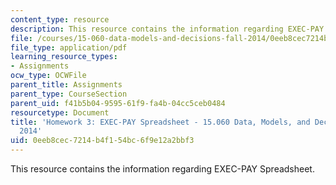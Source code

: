 ```yaml
---
content_type: resource
description: This resource contains the information regarding EXEC-PAY Spreadsheet.
file: /courses/15-060-data-models-and-decisions-fall-2014/0eeb8cec7214b4f154bc6f9e12a2bbf3_MIT15_060F14_HW3_EXEC.pdf
file_type: application/pdf
learning_resource_types:
- Assignments
ocw_type: OCWFile
parent_title: Assignments
parent_type: CourseSection
parent_uid: f41b5b04-9595-61f9-fa4b-04cc5ceb0484
resourcetype: Document
title: 'Homework 3: EXEC-PAY Spreadsheet - 15.060 Data, Models, and Decisions - Fall
  2014'
uid: 0eeb8cec-7214-b4f1-54bc-6f9e12a2bbf3
---
```

This resource contains the information regarding EXEC-PAY Spreadsheet.

